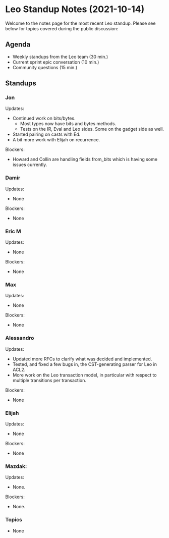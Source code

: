 # Leo Standup Notes (2021-10-14)

Welcome to the notes page for the most recent Leo standup. Please see below for topics covered during the public discussion:

## Agenda

* Weekly standups from the Leo team (30 min.)
* Current sprint epic conversation (10 min.)
* Community questions (15 min.)

## Standups

### Jon

Updates:

* Continued work on bits/bytes.
  * Most types now have bits and bytes methods.
  * Tests on the IR, Eval and Leo sides. Some on the gadget side as well.
* Started pairing on casts with Ed.
* A bit more work with Elijah on recurrence.

Blockers:

* Howard and Collin are handling fields from_bits which is having some issues currently.

### Damir

Updates:

* None

Blockers:

* None

### Eric M

Updates:

* None

Blockers:

* None

### Max

Updates:

* None

Blockers:

* None

### Alessandro

Updates:

* Updated more RFCs to clarify what was decided and implemented.
* Tested, and fixed a few bugs in, the CST-generating parser for Leo in ACL2.
* More work on the Leo transaction model, in particular with respect to multiple transitions per transaction.

Blockers:

* None

### Elijah

Updates:

* None

Blockers:

* None

### Mazdak:

Updates:

* None.

Blockers:

* None.

### Topics

* None
